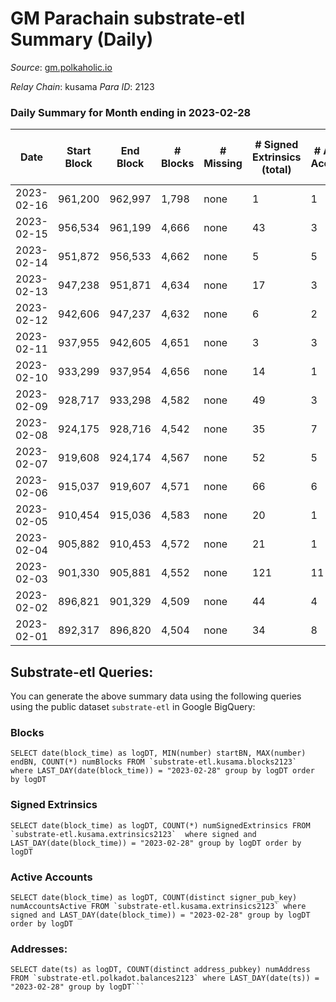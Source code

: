 # GM Parachain substrate-etl Summary (Daily)

_Source_: [gm.polkaholic.io](https://gm.polkaholic.io)

*Relay Chain*: kusama
*Para ID*: 2123



### Daily Summary for Month ending in 2023-02-28


| Date | Start Block | End Block | # Blocks | # Missing | # Signed Extrinsics (total) | # Active Accounts | # Addresses with Balances | # Events | # Transfers | # XCM Transfers In | # XCM Transfers Out |
| ---- | ----------- | --------- | -------- | --------- | --------------------------- | ----------------- | ------------------------- | -------- | ----------- | ------------------ | ------------------- |
| 2023-02-16 | 961,200 | 962,997 | 1,798 | none  | 1 | 1 |  | 3,638 | 31  |   |   |
| 2023-02-15 | 956,534 | 961,199 | 4,666 | none  | 43 | 3 | 9,103 | 10,280 | 513  |   |   |
| 2023-02-14 | 951,872 | 956,533 | 4,662 | none  | 5 | 5 |  | 9,568 | 166  |   |   |
| 2023-02-13 | 947,238 | 951,871 | 4,634 | none  | 17 | 3 | 9,102 | 9,625 | 212  |   |   |
| 2023-02-12 | 942,606 | 947,237 | 4,632 | none  | 6 | 2 | 9,102 | 9,402 | 78  |   |   |
| 2023-02-11 | 937,955 | 942,605 | 4,651 | none  | 3 | 3 | 9,102 | 9,422 | 90  |   |   |
| 2023-02-10 | 933,299 | 937,954 | 4,656 | none  | 14 | 1 | 9,102 | 9,603 | 170  |   |   |
| 2023-02-09 | 928,717 | 933,298 | 4,582 | none  | 49 | 3 | 9,102 | 10,100 | 490  |   |   |
| 2023-02-08 | 924,175 | 928,716 | 4,542 | none  | 35 | 7 | 9,102 | 10,258 | 703  |   |   |
| 2023-02-07 | 919,608 | 924,174 | 4,567 | none  | 52 | 5 | 9,101 | 10,346 | 565  |   |   |
| 2023-02-06 | 915,037 | 919,607 | 4,571 | none  | 66 | 6 | 9,101 | 10,875 | 1,007  |   |   |
| 2023-02-05 | 910,454 | 915,036 | 4,583 | none  | 20 | 1 | 9,101 | 9,600 | 249  |   |   |
| 2023-02-04 | 905,882 | 910,453 | 4,572 | none  | 21 | 1 | 9,101 | 9,698 | 360  |   |   |
| 2023-02-03 | 901,330 | 905,881 | 4,552 | none  | 121 | 11 | 9,101 | 11,403 | 1,063  |   |   |
| 2023-02-02 | 896,821 | 901,329 | 4,509 | none  | 44 | 4 | 9,101 | 10,267 | 734  |   |   |
| 2023-02-01 | 892,317 | 896,820 | 4,504 | none  | 34 | 8 | 9,101 | 10,061 | 599  |   |   |

## Substrate-etl Queries:
You can generate the above summary data using the following queries using the public dataset `substrate-etl` in Google BigQuery:


### Blocks
```
SELECT date(block_time) as logDT, MIN(number) startBN, MAX(number) endBN, COUNT(*) numBlocks FROM `substrate-etl.kusama.blocks2123`  where LAST_DAY(date(block_time)) = "2023-02-28" group by logDT order by logDT
```


### Signed Extrinsics
```
SELECT date(block_time) as logDT, COUNT(*) numSignedExtrinsics FROM `substrate-etl.kusama.extrinsics2123`  where signed and LAST_DAY(date(block_time)) = "2023-02-28" group by logDT order by logDT
```


### Active Accounts
```
SELECT date(block_time) as logDT, COUNT(distinct signer_pub_key) numAccountsActive FROM `substrate-etl.kusama.extrinsics2123` where signed and LAST_DAY(date(block_time)) = "2023-02-28" group by logDT order by logDT
```


### Addresses:
```
SELECT date(ts) as logDT, COUNT(distinct address_pubkey) numAddress FROM `substrate-etl.polkadot.balances2123` where LAST_DAY(date(ts)) = "2023-02-28" group by logDT```

